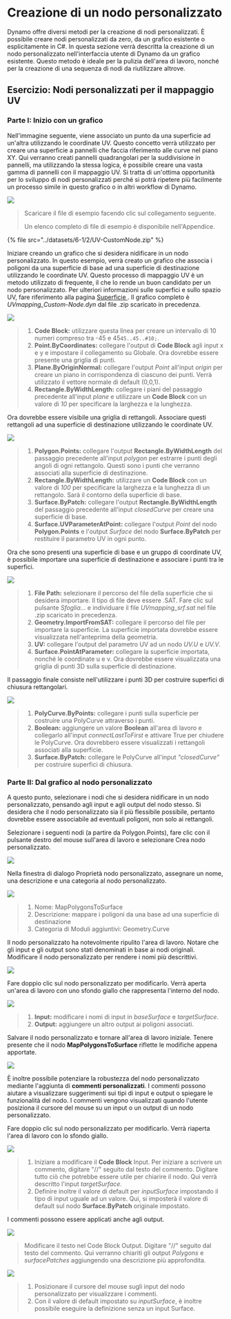 # Creazione di un nodo personalizzato

Dynamo offre diversi metodi per la creazione di nodi personalizzati. È possibile creare nodi personalizzati da zero, da un grafico esistente o esplicitamente in C#. In questa sezione verrà descritta la creazione di un nodo personalizzato nell'interfaccia utente di Dynamo da un grafico esistente. Questo metodo è ideale per la pulizia dell'area di lavoro, nonché per la creazione di una sequenza di nodi da riutilizzare altrove.

## Esercizio: Nodi personalizzati per il mappaggio UV

### Parte I: Inizio con un grafico

Nell'immagine seguente, viene associato un punto da una superficie ad un'altra utilizzando le coordinate UV. Questo concetto verrà utilizzato per creare una superficie a pannelli che faccia riferimento alle curve nel piano XY. Qui verranno creati pannelli quadrangolari per la suddivisione in pannelli, ma utilizzando la stessa logica, è possibile creare una vasta gamma di pannelli con il mappaggio UV. Si tratta di un'ottima opportunità per lo sviluppo di nodi personalizzati perché si potrà ripetere più facilmente un processo simile in questo grafico o in altri workflow di Dynamo.

![](../images/6-1/2/customnodeforuvmappingptI-01.jpg)

> Scaricare il file di esempio facendo clic sul collegamento seguente.
>
> Un elenco completo di file di esempio è disponibile nell'Appendice.

{% file src="../datasets/6-1/2/UV-CustomNode.zip" %}

Iniziare creando un grafico che si desidera nidificare in un nodo personalizzato. In questo esempio, verrà creato un grafico che associa i poligoni da una superficie di base ad una superficie di destinazione utilizzando le coordinate UV. Questo processo di mappaggio UV è un metodo utilizzato di frequente, il che lo rende un buon candidato per un nodo personalizzato. Per ulteriori informazioni sulle superfici e sullo spazio UV, fare riferimento alla pagina [Superficie ](../../5\_essential\_nodes\_and\_concepts/5-2\_geometry-for-computational-design/5-surfaces.md). Il grafico completo è _UVmapping_Custom-Node.dyn_ dal file .zip scaricato in precedenza.

![](../images/6-1/2/customnodeforuvmappingptI-02.jpg)

> 1. **Code Block:** utilizzare questa linea per creare un intervallo di 10 numeri compreso tra -45 e 45`45..45..#10;`.
> 2. **Point.ByCoordinates:** collegare l'output di **Code Block** agli input x e y e impostare il collegamento su Globale. Ora dovrebbe essere presente una griglia di punti.
> 3. **Plane.ByOriginNormal:** collegare l'output _Point_ all'input _origin_ per creare un piano in corrispondenza di ciascuno dei punti. Verrà utilizzato il vettore normale di default (0,0,1).
> 4. **Rectangle.ByWidthLength:** collegare i piani del passaggio precedente all'input _plane_ e utilizzare un **Code Block** con un valore di _10_ per specificare la larghezza e la lunghezza.

Ora dovrebbe essere visibile una griglia di rettangoli. Associare questi rettangoli ad una superficie di destinazione utilizzando le coordinate UV.

![](../images/6-1/2/customnodeforuvmappingptI-03.jpg)

> 1. **Polygon.Points:** collegare l'output **Rectangle.ByWidthLength** del passaggio precedente all'input _polygon_ per estrarre i punti degli angoli di ogni rettangolo. Questi sono i punti che verranno associati alla superficie di destinazione.
> 2. **Rectangle.ByWidthLength:** utilizzare un **Code Block** con un valore di _100_ per specificare la larghezza e la lunghezza di un rettangolo. Sarà il contorno della superficie di base.
> 3. **Surface.ByPatch:** collegare l'output **Rectangle.ByWidthLength** del passaggio precedente all'input _closedCurve_ per creare una superficie di base.
> 4. **Surface.UVParameterAtPoint:** collegare l'output _Point_ del nodo **Polygon.Points** e l'output _Surface_ del nodo **Surface.ByPatch** per restituire il parametro UV in ogni punto.

Ora che sono presenti una superficie di base e un gruppo di coordinate UV, è possibile importare una superficie di destinazione e associare i punti tra le superfici.

![](../images/6-1/2/customnodeforuvmappingptI-04.jpg)

> 1. **File Path:** selezionare il percorso del file della superficie che si desidera importare. Il tipo di file deve essere .SAT. Fare clic sul pulsante _Sfoglia..._ e individuare il file _UVmapping_srf.sat_ nel file .zip scaricato in precedenza.
> 2. **Geometry.ImportFromSAT:** collegare il percorso del file per importare la superficie. La superficie importata dovrebbe essere visualizzata nell'anteprima della geometria.
> 3. **UV:** collegare l'output del parametro UV ad un nodo _UV.U_ e _UV.V_.
> 4. **Surface.PointAtParameter:** collegare la superficie importata, nonché le coordinate u e v. Ora dovrebbe essere visualizzata una griglia di punti 3D sulla superficie di destinazione.

Il passaggio finale consiste nell'utilizzare i punti 3D per costruire superfici di chiusura rettangolari.

![](../images/6-1/2/customnodeforuvmappingptI-05.jpg)

> 1. **PolyCurve.ByPoints:** collegare i punti sulla superficie per costruire una PolyCurve attraverso i punti.
> 2. **Boolean:** aggiungere un valore **Boolean** all'area di lavoro e collegarlo all'input _connectLastToFirst_ e attivare True per chiudere le PolyCurve. Ora dovrebbero essere visualizzati i rettangoli associati alla superficie.
> 3. **Surface.ByPatch:** collegare le PolyCurve all'input _"closedCurve"_ per costruire superfici di chiusura.

### Parte II: Dal grafico al nodo personalizzato

A questo punto, selezionare i nodi che si desidera nidificare in un nodo personalizzato, pensando agli input e agli output del nodo stesso. Si desidera che il nodo personalizzato sia il più flessibile possibile, pertanto dovrebbe essere associabile ad eventuali poligoni, non solo ai rettangoli.

Selezionare i seguenti nodi (a partire da Polygon.Points), fare clic con il pulsante destro del mouse sull'area di lavoro e selezionare Crea nodo personalizzato.

![](../images/6-1/2/customnodeforuvmappingptII-01.jpg)

Nella finestra di dialogo Proprietà nodo personalizzato, assegnare un nome, una descrizione e una categoria al nodo personalizzato.

![](../images/6-1/2/customnodeforuvmappingptII-02.jpg)

> 1. Nome: MapPolygonsToSurface
> 2. Descrizione: mappare i poligoni da una base ad una superficie di destinazione
> 3. Categoria di Moduli aggiuntivi: Geometry.Curve

Il nodo personalizzato ha notevolmente ripulito l'area di lavoro. Notare che gli input e gli output sono stati denominati in base ai nodi originali. Modificare il nodo personalizzato per rendere i nomi più descrittivi.

![](../images/6-1/2/customnodeforuvmappingptII-03.jpg)

Fare doppio clic sul nodo personalizzato per modificarlo. Verrà aperta un'area di lavoro con uno sfondo giallo che rappresenta l'interno del nodo.

![](../images/6-1/2/customnodeforuvmappingptII-04.jpg)

> 1. **Input:** modificare i nomi di input in _baseSurface_ e _targetSurface_.
> 2. **Output:** aggiungere un altro output ai poligoni associati.

Salvare il nodo personalizzato e tornare all'area di lavoro iniziale. Tenere presente che il nodo **MapPolygonsToSurface** riflette le modifiche appena apportate.

![](../images/6-1/2/customnodeforuvmappingptII-05.jpg)

È inoltre possibile potenziare la robustezza del nodo personalizzato mediante l'aggiunta di **commenti personalizzati**. I commenti possono aiutare a visualizzare suggerimenti sui tipi di input e output o spiegare le funzionalità del nodo. I commenti vengono visualizzati quando l'utente posiziona il cursore del mouse su un input o un output di un nodo personalizzato.

Fare doppio clic sul nodo personalizzato per modificarlo. Verrà riaperta l'area di lavoro con lo sfondo giallo.

![](../images/6-1/2/customnodeforuvmappingptII-06.jpg)

> 1. Iniziare a modificare il **Code Block** Input. Per iniziare a scrivere un commento, digitare "//" seguito dal testo del commento. Digitare tutto ciò che potrebbe essere utile per chiarire il nodo. Qui verrà descritto l'input _targetSurface_.
> 2. Definire inoltre il valore di default per _inputSurface_ impostando il tipo di input uguale ad un valore. Qui, si imposterà il valore di default sul nodo **Surface.ByPatch** originale impostato.

I commenti possono essere applicati anche agli output.

![](../images/6-1/2/customnodeforuvmappingptII-07.jpg)

> Modificare il testo nel Code Block Output. Digitare "//" seguito dal testo del commento. Qui verranno chiariti gli output _Polygons_ e _surfacePatches_ aggiungendo una descrizione più approfondita.

![](../images/6-1/2/customnodeforuvmappingptII-08.jpg)

> 1. Posizionare il cursore del mouse sugli input del nodo personalizzato per visualizzare i commenti.
> 2. Con il valore di default impostato su _inputSurface_, è inoltre possibile eseguire la definizione senza un input Surface.

